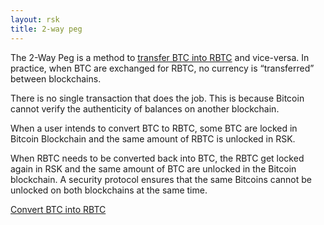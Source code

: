 ```yaml
---
layout: rsk
title: 2-way peg
---
```


The 2-Way Peg is a method to [transfer BTC into RBTC](/rsk/rbtc/conversion/) and vice-versa. In practice, when BTC are exchanged for RBTC, no currency is “transferred” between blockchains. 

There is no single transaction that does the job. This is because Bitcoin cannot verify the authenticity of balances on another blockchain. 

When a user intends to convert BTC to RBTC, some BTC are locked in Bitcoin Blockchain and the same amount of RBTC is unlocked in RSK. 

When RBTC needs to be converted back into BTC, the RBTC get locked again in RSK and the same amount of BTC are unlocked in the Bitcoin blockchain. A security protocol ensures that the same Bitcoins cannot be unlocked on both blockchains at the same time.

<a href="/rsk/rbtc/conversion/" class="green-button">Convert BTC into RBTC</a>